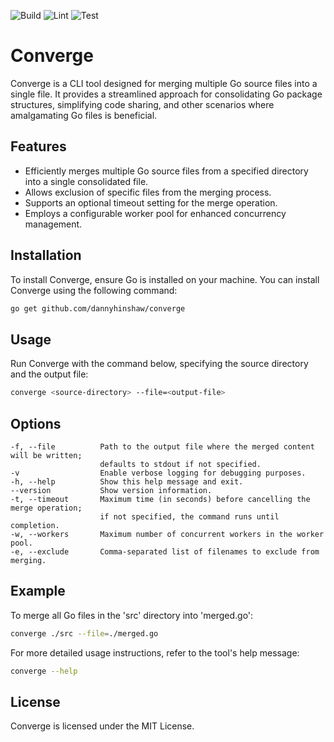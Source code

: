 
![Build](https://github.com/dannyhinshaw/converge/actions/workflows/build.yaml/badge.svg)
![Lint](https://github.com/dannyhinshaw/converge/actions/workflows/lint.yaml/badge.svg)
![Test](https://github.com/dannyhinshaw/converge/actions/workflows/test.yaml/badge.svg)


# Converge

Converge is a CLI tool designed for merging multiple Go source files into a single file. It provides a streamlined approach for consolidating Go package structures, simplifying code sharing, and other scenarios where amalgamating Go files is beneficial.

## Features

- Efficiently merges multiple Go source files from a specified directory into a single consolidated file.
- Allows exclusion of specific files from the merging process.
- Supports an optional timeout setting for the merge operation.
- Employs a configurable worker pool for enhanced concurrency management.

## Installation

To install Converge, ensure Go is installed on your machine. You can install Converge using the following command:

```bash
go get github.com/dannyhinshaw/converge
```

## Usage

Run Converge with the command below, specifying the source directory and the output file:

```bash
converge <source-directory> --file=<output-file>
```

## Options

    -f, --file  		Path to the output file where the merged content will be written;
                        defaults to stdout if not specified.
    -v               	Enable verbose logging for debugging purposes.
    -h, --help       	Show this help message and exit.
    --version     	    Show version information.
    -t, --timeout       Maximum time (in seconds) before cancelling the merge operation;
                        if not specified, the command runs until completion.
    -w, --workers       Maximum number of concurrent workers in the worker pool.
    -e, --exclude    	Comma-separated list of filenames to exclude from merging.

## Example

To merge all Go files in the 'src' directory into 'merged.go':

```bash
converge ./src --file=./merged.go
```

For more detailed usage instructions, refer to the tool's help message:

```bash
converge --help
```

## License

Converge is licensed under the MIT License.